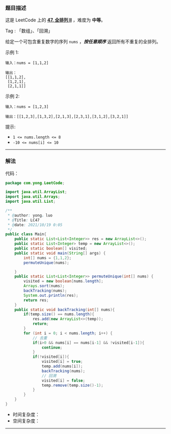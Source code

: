 ### 题目描述

这是 LeetCode 上的 **[47. 全排列 II]([力扣](https://leetcode.cn/problems/permutations-ii/))** ，难度为 **中等**。

Tag : 「数组」、「回溯」

给定一个可包含重复数字的序列 `nums` ，***按任意顺序*** 返回所有不重复的全排列。

示例 1:

```
输入：nums = [1,1,2]

输出：
[[1,1,2],
 [1,2,1],
 [2,1,1]]
```

示例 2:

```
输入：nums = [1,2,3]

输出：[[1,2,3],[1,3,2],[2,1,3],[2,3,1],[3,1,2],[3,2,1]]
```

提示:

* `1 <= nums.length <= 8`
* `-10 <= nums[i] <= 10`

---

### 解法

代码：

```Java
package com.yong.LeetCode;

import java.util.ArrayList;
import java.util.Arrays;
import java.util.List;

/**
 * @author: yong。luo
 * @Title: LC47
 * @date: 2021/10/19 0:05
 */
public class Main{
    public static List<List<Integer>> res = new ArrayList<>();
    public static List<Integer> temp = new ArrayList<>();
    public static boolean[] visited;
    public static void main(String[] args) {
        int[] nums = {1,1,2};
        permuteUnique(nums);

    }
    public static List<List<Integer>> permuteUnique(int[] nums) {
        visited = new boolean[nums.length];
        Arrays.sort(nums);
        backTracking(nums);
        System.out.println(res);
        return res;
    }
    public static void backTracking(int[] nums){
        if(temp.size() == nums.length){
            res.add(new ArrayList<>(temp));
            return;
        }
        for (int i = 0; i < nums.length; i++) {
            // 去重
            if(i>0 && nums[i] == nums[i-1] && !visited[i-1]){
                continue;
            }
            if(!visited[i]){
                visited[i] = true;
                temp.add(nums[i]);
                backTracking(nums);
                // 回溯
                visited[i] = false;
                temp.remove(temp.size()-1);
            }
        }
    }
}
```

* 时间复杂度：
* 空间复杂度：

---

### 
